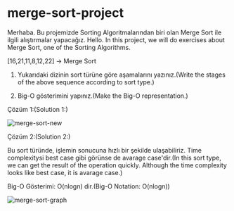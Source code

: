 # merge-sort-project

Merhaba. Bu projemizde Sorting Algoritmalarından biri olan Merge Sort ile ilgili alıştırmalar yapacağız. Hello. In this project, we will do exercises about Merge Sort, one of the Sorting Algorithms.

[16,21,11,8,12,22] -> Merge Sort

1) Yukarıdaki dizinin sort türüne göre aşamalarını yazınız.(Write the stages of the above sequence according to sort type.)

2) Big-O gösterimini yapınız.(Make the Big-O representation.)

Çözüm 1:(Solution 1:)

![merge-sort-new](https://user-images.githubusercontent.com/28534878/152805851-a032e7ad-30f4-4e30-98f0-8ec44c61b980.jpeg)

Çözüm 2:(Solution 2:) 

Bu sort türünde, işlemin sonucuna hızlı bir şekilde ulaşabiliriz. Time complexitysi best case gibi görünse de avarage case'dir.(In this sort type, we can get the result of the operation quickly. Although the time complexity looks like best case, it is avarage case.)

Big-O Gösterimi: O(nlogn) dir.(Big-O Notation: O(nlogn))

![merge-sort-graph](https://user-images.githubusercontent.com/28534878/152807411-62971f6f-ec88-4946-a07a-378448377889.jpeg)



